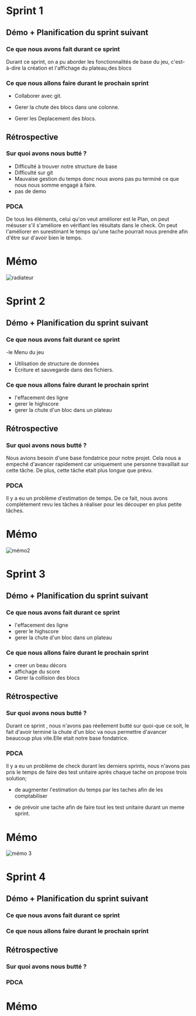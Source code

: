 # Sprint 1

## Démo + Planification du sprint suivant

### Ce que nous avons fait durant ce sprint
Durant ce sprint, on a pu aborder les fonctionnalités de base du jeu, c'est-à-dire la création et l'affichage du plateau,des blocs

### Ce que nous allons faire durant le prochain sprint

- Collaborer avec git.

- Gerer la chute des blocs dans une colonne.

- Gerer les Deplacement des blocs.
## Rétrospective

### Sur quoi avons nous butté ?

 - Difficulté à trouver notre structure de base
 - Difficulté sur git
 - Mauvaise gestion du temps donc nous avons pas pu terminé ce que nous nous somme engagé à faire.
 - pas de demo

### PDCA

De tous les éléments, celui qu'on veut améliorer est le Plan, on peut mésuser s'il s'améliore en vérifiant les résultats dans le check. On peut l'améliorer en surestimant le temps qu'une tache pourrait nous prendre afin d'être sur d'avoir bien le temps.

# Mémo
![radiateur](image/image.png)

# Sprint 2

## Démo + Planification du sprint suivant

### Ce que nous avons fait durant ce sprint

-le Menu du jeu
- Utilisation de structure de données
- Ecriture et sauvegarde dans des fichiers.

### Ce que nous allons faire durant le prochain sprint

- l'effacement des ligne 
- gerer le highscore
- gerer la chute d'un bloc dans un plateau
## Rétrospective

### Sur quoi avons nous butté ?
Nous avions besoin d'une base fondatrice pour notre projet. Cela nous a empeché d'avancer rapidement car uniquement une personne travaillait sur cette tâche. De plus, cette tâche etait plus longue que prévu.


### PDCA
Il y a eu un problème d'estimation de temps. De ce fait, nous avons complétement revu les tâches à réaliser pour les découper en plus petite tâches.


# Mémo
![mémo2](image/image-1.png)
# Sprint 3

## Démo + Planification du sprint suivant

### Ce que nous avons fait durant ce sprint

- l'effacement des ligne 
- gerer le highscore
- gerer la chute d'un bloc dans un plateau


### Ce que nous allons faire durant le prochain sprint

- creer un beau décors
- affichage du score
- Gerer la collision des blocs

## Rétrospective

### Sur quoi avons nous butté ?

Durant ce sprint , nous n'avons pas réellement butté sur quoi-que ce soit, le fait d'avoir terminé la chute d'un bloc va nous permettre d'avancer beaucoup plus vite.Elle etait notre base fondatrice.


### PDCA
Il y a eu un problème de check durant les derniers sprints, nous n'avons pas pris le temps de faire des test unitaire après chaque tache on propose trois solution;
- de augmenter l'estimation du temps par les taches afin de les comptabiliser

- de prévoir une tache afin de faire tout les test unitaire durant un meme sprint.



# Mémo
![mémo 3](image/image-2.png)

# Sprint 4

## Démo + Planification du sprint suivant

### Ce que nous avons fait durant ce sprint




### Ce que nous allons faire durant le prochain sprint



## Rétrospective

### Sur quoi avons nous butté ?




### PDCA




# Mémo

